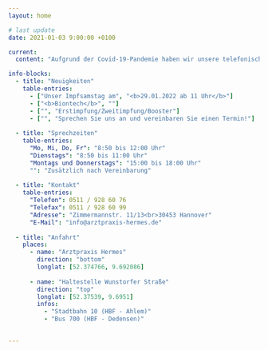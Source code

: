 ```yaml
---
layout: home 

# last update
date: 2021-01-03 9:00:00 +0100

current:
  content: "Aufgrund der Covid-19-Pandemie haben wir unsere telefonische Erreichbarkeit erhöht<br>und nehmen zudem Rezeptbestellungen über die mailbox oder per E-Mail an"

info-blocks:
  - title: "Neuigkeiten"
    table-entries:
      - ["Unser Impfsamstag am", "<b>29.01.2022 ab 11 Uhr</b>"]
      - ["<b>Biontech</b>", ""]
      - ["", "Erstimpfung/Zweitimpfung/Booster"]
      - ["", "Sprechen Sie uns an und vereinbaren Sie einen Termin!"]
       
  - title: "Sprechzeiten"
    table-entries:
      "Mo, Mi, Do, Fr": "8:50 bis 12:00 Uhr"
      "Dienstags": "8:50 bis 11:00 Uhr"
      "Montags und Donnerstags": "15:00 bis 18:00 Uhr"
      "": "Zusätzlich nach Vereinbarung"
  
  - title: "Kontakt"
    table-entries:
      "Telefon": 0511 / 928 60 76
      "Telefax": 0511 / 928 60 99
      "Adresse": "Zimmermannstr. 11/13<br>30453 Hannover"
      "E-Mail": "info@arztpraxis-hermes.de"
  
  - title: "Anfahrt"
    places:
      - name: "Arztpraxis Hermes"
        direction: "bottom"
        longlat: [52.374766, 9.692086]
      
      - name: "Haltestelle Wunstorfer Straße"
        direction: "top"
        longlat: [52.37539, 9.6951]
        infos:
          - "Stadtbahn 10 (HBF - Ahlem)"
          - "Bus 700 (HBF - Dedensen)"

      
---
```

